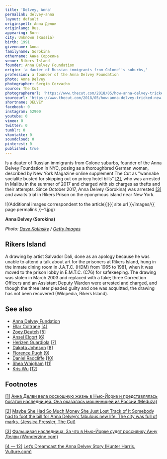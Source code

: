 ```yaml
---
title: 'Delvey, Anna'
permalink: delvey-anna
layout: default
originspell: Анна Делви
originlang: Rus.
appearing: Born
city: Unknown (Russia)
birth: 1991
givenname: Anna
familyname: Sorokina
othername: Анна Сорокина
venue: Rikers Island
founder: Anna Delvey Foundation
origin: 'a dauter of Russian immigrants from Colone''s suburbs,'
profession: a founder of the Anna Delvey Foundation
photo: Anna Delvey
photographer: Sergio Corvacho
source: The Cut
photographerurl: 'https://www.thecut.com/2018/05/how-anna-delvey-tricked-new-york.html'
sourceurl: 'https://www.thecut.com/2018/05/how-anna-delvey-tricked-new-york.html'
shortname: DELVEY
facebook: 0
instagram: 52900
youtube: 0
vimeo: 0
twitter: 0
tumblr: 0
vkontakte: 0
soundcloud: 0
pinterest: 0
published: true
---
```


<!---
To edit top block see
icon "Meta Data"
on right menu
Full edit instructions
indexmod.gq/edit
-->

Is a dauter of Russian immigrants from Colone suburbs, founder of the Anna Delvey Foundation in NYC, posing as a thoroughbred German woman, described by New York Magazine online supplement The Cut as "wannabe socialite busted for skipping out on pricey hotel bills" <span id="a2">[\[2\]](#f2)</span>, who was arrested in Malibu in the summer of 2017 and charged with six charges as thefts and their attempts. Since October 2017, Anna Delvey (Sorokina) was arrested <span id="a3">[\[3\]](#f3)</span> and awaits trial in Rikers Prison on the eponymous island near New York.

![(Additional images correspondent to the article)]({{ site.url }}/images/{{ page.permalink }}-1.jpg)

**Anna Delvey (Sorokina)**

*Photo: [Dave Kotinsky](https://www.thecut.com/2018/06/anna-delvey-posts-instagram-from-rikers-island.html?fbclid=IwAR18oiZrMU2C_KKYY96IrvJZ6CFw5_xyBSaYlWaSkZfvUVLtJ7DZu6YMJQM) / [Getty Images](https://www.thecut.com/2018/06/anna-delvey-posts-instagram-from-rikers-island.html?fbclid=IwAR18oiZrMU2C_KKYY96IrvJZ6CFw5_xyBSaYlWaSkZfvUVLtJ7DZu6YMJQM)*


## Rikers Island

A drawing by artist Salvador Dalí, done as an apology because he was unable to attend a talk about art for the prisoners at Rikers Island, hung in the inmate dining room in J.A.T.C. (HDM) from 1965 to 1981, when it was moved to the prison lobby in E.M.T.C. (C76) for safekeeping. The drawing was stolen in March 2003 and replaced with a fake; three Correction Officers and an Assistant Deputy Warden were arrested and charged, and though the three later pleaded guilty and one was acquitted, the drawing has not been recovered (Wikipedia, Rikers Island).

## See also

+ [Anna Delvey Fundation](anna-delvey-fundation)
+ [Ellar Coltrane](coltrane-ellar) <span id="a4">[\[4\]](#f4)</span>
+ [Zoey Deutch](deutch-zoey) <span id="a4">[\[5\]](#f4)</span>
+ [Ansel Elgort](elgort-ansel) <span id="a4">[\[6\]](#f4)</span>
+ [Herizen Guardiola](guardiola-herizen) <span id="a4">[\[7\]](#f4)</span>
+ [Dakota Johnson](johnson-dakota) <span id="a4">[\[8\]](#f4)</span>
+ [Florence Pugh](pugh-florence) <span id="a4">[\[9\]](#f4)</span>
+ [Daniel Radcliffe](radcliffe-daniel) <span id="a4">[\[10\]](#f4)</span>
+ [Shea Whigham](whigham-shea) <span id="a4">[\[11\]](#f4)</span>
+ [Kris Wu](wu-kris) <span id="a4">[\[12\]](#f4)</span>

## Footnotes

[[1]](#a1) <span id="f1"></span> [Анна Делви вела роскошную жизнь в Нью-Йорке и представлялась богатой наследницей. Она оказалась мошенницей из России (Meduza)](https://meduza.io/feature/2018/06/03/anna-delvi-vela-roskoshnuyu-zhizn-v-nyu-yorke-sredi-znamenitostey-i-predstavlyalas-bogatoy-naslednitsey-ona-okazalas-moshennitsey-iz-rossii)

[[2]](#a2) <span id="f2"></span> [Maybe She Had So Much Money She Just Lost Track of It Somebody had to foot the bill for Anna Delvey’s fabulous new life. The city was full of marks. (Jessica Pressler, The Cut)](https://www.thecut.com/2018/05/how-anna-delvey-tricked-new-york.html)

[[3]](#a3) <span id="f3"></span> [Фальшивая наследница: 
За что в Нью-Йорке судят россиянку Анну Делви (Wonderzine.com)](https://www.wonderzine.com/wonderzine/life/life/242349-anna-delvey)

[[4 — 12]](#a4) <span id="f4"></span> [Let’s Dreamcast the Anna Delvey Story (Hunter Harris, Vulture.com)](http://www.vulture.com/2018/05/anna-delvey-scammer-movie-dream-cast.html)
